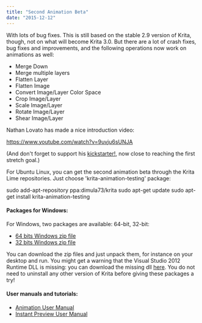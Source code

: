 ```yaml
---
title: "Second Animation Beta"
date: "2015-12-12"
---
```


With lots of bug fixes. This is still based on the stable 2.9 version of Krita, though, not on what will become Krita 3.0. But there are a lot of crash fixes, bug fixes and improvements, and the following operations now work on animations as well:

- Merge Down
- Merge multiple layers
- Flatten Layer
- Flatten Image
- Convert Image/Layer Color Space
- Crop Image/Layer
- Scale Image/Layer
- Rotate Image/Layer
- Shear Image/Layer

Nathan Lovato has made a nice introduction video:

https://www.youtube.com/watch?v=9uvju6sUNJA

(And don't forget to support his [kickstarter!](https://www.kickstarter.com/projects/gdquest/game-art-quest-make-professional-2d-art-with-krita), now close to reaching the first stretch goal.)

For Ubuntu Linux, you can get the second animation beta through the Krita Lime repositories. Just choose 'krita-animation-testing' package:

sudo add-apt-repository ppa:dimula73/krita
sudo apt-get update
sudo apt-get install krita-animation-testing 

#### Packages for Windows:

For Windows, two packages are available: 64-bit, 32-bit:

- [64 bits Windows zip file](http://files.kde.org/krita/windows/krita_2.9.10.1ae_beta_x64.zip)
- [32 bits Windows zip file](http://files.kde.org/krita/windows/krita_2.9.10.1ae_beta_x86.zip)

You can download the zip files and just unpack them, for instance on your desktop and run. You might get a warning that the Visual Studio 2012 Runtime DLL is missing: you can download the missing dll [here](https://www.microsoft.com/en-us/download/details.aspx?id=30679). You do not need to uninstall any other version of Krita before giving these packages a try!

#### User manuals and tutorials:

- [Animation User Manual](https://userbase.kde.org/Krita/Manual/Animation)
- [Instant Preview User Manual](https://userbase.kde.org/Krita/Manual/BrushEngines/LODstrokes)
